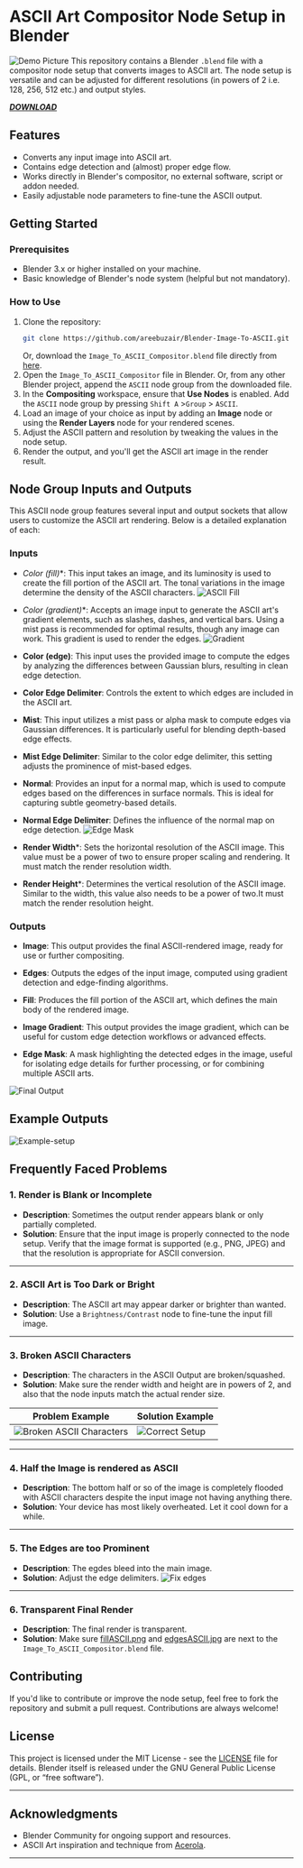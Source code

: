 # ASCII Art Compositor Node Setup in Blender
![Demo Picture](Readme-Images/ASCII_Demo.jpg)
This repository contains a Blender `.blend` file with a compositor node setup that converts images to ASCII art. The node setup is versatile and can be adjusted for different resolutions (in powers of 2 i.e. 128, 256, 512 etc.) and output styles.

***[DOWNLOAD](https://github.com/areebuzair/Blender-Image-To-ASCII/raw/refs/heads/main/Image_To_ASCII_Compositor.blend)***

## Features

- Converts any input image into ASCII art.
- Contains edge detection and (almost) proper edge flow.
- Works directly in Blender's compositor, no external software, script or addon needed.
- Easily adjustable node parameters to fine-tune the ASCII output.

## Getting Started

### Prerequisites

- Blender 3.x or higher installed on your machine.
- Basic knowledge of Blender's node system (helpful but not mandatory).

### How to Use

1. Clone the repository:
    ```bash
    git clone https://github.com/areebuzair/Blender-Image-To-ASCII.git
    ```
    Or, download the `Image_To_ASCII_Compositor.blend` file directly from [here](https://github.com/areebuzair/Blender-Image-To-ASCII/blob/main/Image_To_ASCII_Compositor.blend).
2. Open the `Image_To_ASCII_Compositor` file in Blender.
    Or, from any other Blender project, append the `ASCII` node group from the downloaded file.
3. In the **Compositing** workspace, ensure that **Use Nodes** is enabled. Add the `ASCII` node group by pressing `Shift A`  >`Group` > `ASCII`.
4. Load an image of your choice as input by adding an **Image** node or using the **Render Layers** node for your rendered scenes.
5. Adjust the ASCII pattern and resolution by tweaking the values in the node setup.
6. Render the output, and you'll get the ASCII art image in the render result.

## Node Group Inputs and Outputs

This ASCII node group features several input and output sockets that allow users to customize the ASCII art rendering. Below is a detailed explanation of each:

### Inputs

- **Color* (fill)**: This input takes an image, and its luminosity is used to create the fill portion of the ASCII art. The tonal variations in the image determine the density of the ASCII characters.
  ![ASCII Fill](<Readme-Images/ASCII Fill.webp>)

- **Color* (gradient)**: Accepts an image input to generate the ASCII art's gradient elements, such as slashes, dashes, and vertical bars. Using a mist pass is recommended for optimal results, though any image can work. This gradient is used to render the edges.
  ![Gradient](Readme-Images/Gradient.webp)

- **Color (edge)**: This input uses the provided image to compute the edges by analyzing the differences between Gaussian blurs, resulting in clean edge detection.

- **Color Edge Delimiter**: Controls the extent to which edges are included in the ASCII art.

- **Mist**: This input utilizes a mist pass or alpha mask to compute edges via Gaussian differences. It is particularly useful for blending depth-based edge effects.

- **Mist Edge Delimiter**: Similar to the color edge delimiter, this setting adjusts the prominence of mist-based edges. 

- **Normal**: Provides an input for a normal map, which is used to compute edges based on the differences in surface normals. This is ideal for capturing subtle geometry-based details.

- **Normal Edge Delimiter**: Defines the influence of the normal map on edge detection.
  ![Edge Mask](Readme-Images/Edges.webp)

- **Render Width***: Sets the horizontal resolution of the ASCII image. This value must be a power of two to ensure proper scaling and rendering. It must match the render resolution width.

- **Render Height***: Determines the vertical resolution of the ASCII image. Similar to the width, this value also needs to be a power of two.It must match the render resolution height.


### Outputs

- **Image**: This output provides the final ASCII-rendered image, ready for use or further compositing.

- **Edges**: Outputs the edges of the input image, computed using gradient detection and edge-finding algorithms.

- **Fill**: Produces the fill portion of the ASCII art, which defines the main body of the rendered image.

- **Image Gradient**: This output provides the image gradient, which can be useful for custom edge detection workflows or advanced effects.

- **Edge Mask**: A mask highlighting the detected edges in the image, useful for isolating edge details for further processing, or for combining multiple ASCII arts.

![Final Output](<Readme-Images/Final Output.webp>)

## Example Outputs

![Example-setup](Readme-Images/Example-setup.webp)

## Frequently Faced Problems

### 1. Render is Blank or Incomplete
- **Description**: Sometimes the output render appears blank or only partially completed.
- **Solution**: Ensure that the input image is properly connected to the node setup. Verify that the image format is supported (e.g., PNG, JPEG) and that the resolution is appropriate for ASCII conversion.

---

### 2. ASCII Art is Too Dark or Bright
- **Description**: The ASCII art may appear darker or brighter than wanted.
- **Solution**: Use a `Brightness/Contrast` node to fine-tune the input fill image.

---

### 3. Broken ASCII Characters
- **Description**: The characters in the ASCII Output are broken/squashed.
- **Solution**: Make sure the render width and height are in powers of 2, and also that the node inputs match the actual render size.

| Problem Example | Solution Example |
| --------------- | ---------------- |
| ![Broken ASCII Characters](<Readme-Images/Broken Chars.jpg>) | ![Correct Setup](<Readme-Images/Fix_Broken_Chars.webp>) |

---

### 4. Half the Image is rendered as ASCII
- **Description**: The bottom half or so of the image is completely flooded with ASCII characters despite the input image not having anything there.
- **Solution**: Your device has most likely overheated. Let it cool down for a while.

---

### 5. The Edges are too Prominent
- **Description**: The egdes bleed into the main image.
- **Solution**: Adjust the edge delimiters.
  ![Fix edges](<Readme-Images/Fix Edges.webp>)

---

### 6. Transparent Final Render
- **Description**: The final render is transparent.
- **Solution**: Make sure [fillASCII.png](fillASCII.png) and [edgesASCII.jpg](edgesASCII.jpg) are next to the `Image_To_ASCII_Compositor.blend` file.

## Contributing

If you'd like to contribute or improve the node setup, feel free to fork the repository and submit a pull request. Contributions are always welcome!

## License

This project is licensed under the MIT License - see the [LICENSE](LICENSE) file for details. Blender itself is released under the GNU General Public License (GPL, or “free software”).

---

## Acknowledgments

- Blender Community for ongoing support and resources.
- ASCII Art inspiration and technique from [Acerola](https://youtu.be/gg40RWiaHRY?feature=shared).

---
